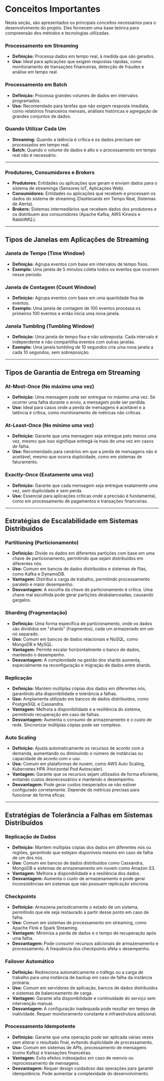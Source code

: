 # **Conceitos Importantes**

Nesta seção, são apresentados os principais conceitos necessários para o
desenvolvimento do projeto. Eles fornecem uma base teórica para compreensão dos
métodos e tecnologias utilizadas.

### **Processamento em Streaming**
- **Definição:** Processa dados em tempo real, à medida que são gerados. 
- **Uso:** Ideal para aplicações que exigem respostas rápidas, como
monitoramento de transações financeiras, detecção de fraudes e análise em
tempo real.

### **Processamento em Batch**
- **Definição:** Processa grandes volumes de dados em intervalos programados. 
- **Uso:** Recomendado para tarefas que não exigem resposta imediata, como
relatórios financeiros mensais, análises históricas e agregação de grandes
conjuntos de dados.

### **Quando Utilizar Cada Um**
- **Streaming:** Quando a latência é crítica e os dados precisam ser processados
em tempo real.
- **Batch:** Quando o volume de dados é alto e o processamento em tempo real não
é necessário.

---

### **Produtores, Consumidores e Brokers**
- **Produtores:** Entidades ou aplicações que geram e enviam dados para o
sistema de streaminga (Sensores IoT, Aplicações Web).
- **Consumidores:** Entidades ou aplicações que recebem e processam os dados do
sistema de streaming (Dashboards em Tempo Real, Sistemas de Alerta).
- **Brokers:** Sistemas intermediários que recebem dados dos produtores e os
distribuem aos consumidores (Apache Kafka, AWS Kinesis e RabbitMQ.).

---

## **Tipos de Janelas em Aplicações de Streaming**

### Janela de Tempo (Time Window)
- **Definição:** Agrupa eventos com base em intervalos de tempo fixos. 
- **Exemplo:** Uma janela de 5 minutos coleta todos os eventos que ocorrem nesse
período.

### Janela de Contagem (Count Window)
- **Definição:** Agrupa eventos com base em uma quantidade fixa de eventos. 
- **Exemplo:** Uma janela de contagem de 100 eventos processa os primeiros 100
eventos e então inicia uma nova janela.

### Janela Tumbling (Tumbling Window)
- **Definição:** Uma janela de tempo fixa e não sobreposta. Cada intervalo é
independente e não compartilha eventos com outras janelas.
- **Exemplo:** Uma janela tumbling de 10 segundos cria uma nova janela a cada 10
segundos, sem sobreposição.

---

## **Tipos de Garantia de Entrega em Streaming**

### At-Most-Once (No máximo uma vez)
- **Definição:** Uma mensagem pode ser entregue no máximo uma vez. Se ocorrer uma falha durante o envio, a mensagem pode ser perdida.
- **Uso:** Ideal para casos onde a perda de mensagens é aceitável e a latência é crítica, como monitoramento de métricas não críticas.

### At-Least-Once (No mínimo uma vez)
- **Definição:** Garante que uma mensagem seja entregue pelo menos uma vez, mesmo que isso signifique entregá-la mais de uma vez em casos de falha.
- **Uso:** Recomendado para cenários em que a perda de mensagens não é aceitável, mesmo que ocorra duplicidade, como em sistemas de faturamento.

### Exactly-Once (Exatamente uma vez)
- **Definição:** Garante que cada mensagem seja entregue exatamente uma vez, sem duplicidade e sem perda.
- **Uso:** Essencial para aplicações críticas onde a precisão é fundamental, como em processamento de pagamentos e transações financeiras.

---

## **Estratégias de Escalabilidade em Sistemas Distribuídos**

### Partitioning (Particionamento)
- **Definição:** Divide os dados em diferentes partições com base em uma chave de particionamento, permitindo que sejam distribuídos em diferentes nós.
- **Uso:** Comum em bancos de dados distribuídos e sistemas de filas, como Kafka e DynamoDB.
- **Vantagem:** Distribui a carga de trabalho, permitindo processamento paralelo e maior desempenho.
- **Desvantagem:** A escolha da chave de particionamento é crítica. Uma chave mal escolhida pode gerar partições desbalanceadas, causando gargalos.

### Sharding (Fragmentação)
- **Definição:** Uma forma específica de particionamento, onde os dados são divididos em "shards" (fragmentos), cada um armazenado em um nó separado.
- **Uso:** Comum em bancos de dados relacionais e NoSQL, como MongoDB e MySQL.
- **Vantagem:** Permite escalar horizontalmente o banco de dados, mantendo o desempenho.
- **Desvantagem:** A complexidade na gestão dos shards aumenta, especialmente na reconfiguração e migração de dados entre shards.

### Replicação
- **Definição:** Mantém múltiplas cópias dos dados em diferentes nós, garantindo alta disponibilidade e tolerância a falhas.
- **Uso:** Amplamente utilizado em bancos de dados distribuídos, como PostgreSQL e Cassandra.
- **Vantagem:** Melhora a disponibilidade e a resiliência do sistema, permitindo recuperação em caso de falhas.
- **Desvantagem:** Aumenta o consumo de armazenamento e o custo de rede. Sincronizar múltiplas cópias pode ser complexo.

### Auto Scaling
- **Definição:** Ajusta automaticamente os recursos de acordo com a demanda, aumentando ou diminuindo o número de instâncias ou capacidade de acordo com o uso.
- **Uso:** Comum em plataformas de nuvem, como AWS Auto Scaling, Kubernetes HPA (Horizontal Pod Autoscaler).
- **Vantagem:** Garante que os recursos sejam utilizados de forma eficiente, evitando custos desnecessários e mantendo o desempenho.
- **Desvantagem:** Pode gerar custos inesperados se não estiver configurado corretamente. Depende de métricas precisas para funcionar de forma eficaz.

---

## **Estratégias de Tolerância a Falhas em Sistemas Distribuídos**

### Replicação de Dados
- **Definição:** Mantém múltiplas cópias dos dados em diferentes nós ou regiões, garantindo que estejam disponíveis mesmo em caso de falha de um dos nós.
- **Uso:** Comum em bancos de dados distribuídos como Cassandra, MongoDB e sistemas de armazenamento em nuvem como Amazon S3.
- **Vantagem:** Melhora a disponibilidade e a resiliência dos dados.
- **Desvantagem:** Aumenta o custo de armazenamento e pode gerar inconsistências em sistemas que não possuem replicação síncrona.

### Checkpoints
- **Definição:** Armazena periodicamente o estado de um sistema, permitindo que ele seja restaurado a partir desse ponto em caso de falha.
- **Uso:** Comum em sistemas de processamento em streaming, como Apache Flink e Spark Streaming.
- **Vantagem:** Minimiza a perda de dados e o tempo de recuperação após uma falha.
- **Desvantagem:** Pode consumir recursos adicionais de armazenamento e processamento. A frequência dos checkpoints afeta o desempenho.

### Failover Automático
- **Definição:** Redireciona automaticamente o tráfego ou a carga de trabalho para uma instância de backup em caso de falha da instância primária.
- **Uso:** Comum em servidores de aplicação, bancos de dados distribuídos e sistemas de balanceamento de carga.
- **Vantagem:** Garante alta disponibilidade e continuidade do serviço sem intervenção manual.
- **Desvantagem:** A configuração inadequada pode resultar em tempo de inatividade. Requer monitoramento constante e infraestrutura adicional.

### Processamento Idempotente
- **Definição:** Garante que uma operação pode ser aplicada várias vezes sem alterar o resultado final, evitando duplicidade de processamento.
- **Uso:** Comum em sistemas de APIs, processamento de mensagens (como Kafka) e transações financeiras.
- **Vantagem:** Evita efeitos indesejados em caso de reenvio ou reprocessamento de mensagens.
- **Desvantagem:** Requer design cuidadoso das operações para garantir idempotência. Pode aumentar a complexidade do desenvolvimento.
